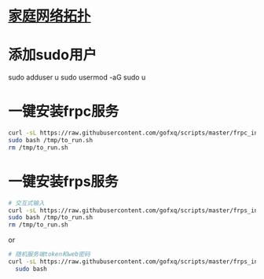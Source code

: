 
# [家庭网络拓扑](home_intranet%2Fhome_intranet.md)

# 添加sudo用户
sudo adduser u
sudo usermod -aG sudo u

# 一键安装frpc服务
```bash
curl -sL https://raw.githubusercontent.com/gofxq/scripts/master/frpc_install.sh  -o /tmp/to_run.sh
sudo bash /tmp/to_run.sh
rm /tmp/to_run.sh
```

# 一键安装frps服务

```bash
# 交互式输入
curl -sL https://raw.githubusercontent.com/gofxq/scripts/master/frps_install.sh  -o /tmp/to_run.sh
sudo bash /tmp/to_run.sh
rm /tmp/to_run.sh
```

or

```bash
# 随机服务端token和web密码
curl -sL https://raw.githubusercontent.com/gofxq/scripts/master/frps_install.sh | \
  sudo bash 
```
